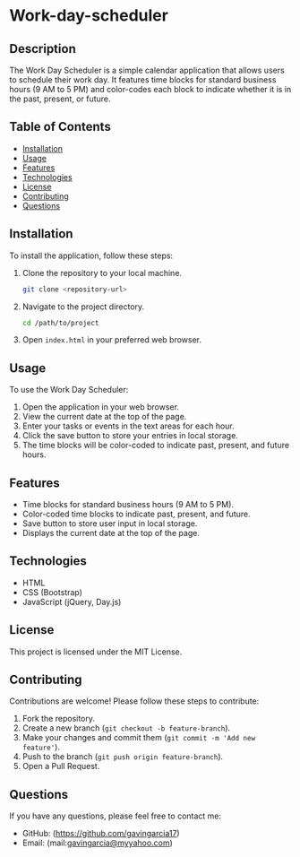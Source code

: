 # Work-day-scheduler


## Description

The Work Day Scheduler is a simple calendar application that allows users to schedule their work day. It features time blocks for standard business hours (9 AM to 5 PM) and color-codes each block to indicate whether it is in the past, present, or future.

## Table of Contents

- [Installation](#installation)
- [Usage](#usage)
- [Features](#features)
- [Technologies](#technologies)
- [License](#license)
- [Contributing](#contributing)
- [Questions](#questions)

## Installation

To install the application, follow these steps:

1. Clone the repository to your local machine.
   ```bash
   git clone <repository-url>
   ```
2. Navigate to the project directory.
   ```bash
   cd /path/to/project
   ```
3. Open `index.html` in your preferred web browser.

## Usage

To use the Work Day Scheduler:

1. Open the application in your web browser.
2. View the current date at the top of the page.
3. Enter your tasks or events in the text areas for each hour.
4. Click the save button to store your entries in local storage.
5. The time blocks will be color-coded to indicate past, present, and future hours.

## Features

- Time blocks for standard business hours (9 AM to 5 PM).
- Color-coded time blocks to indicate past, present, and future.
- Save button to store user input in local storage.
- Displays the current date at the top of the page.

## Technologies

- HTML
- CSS (Bootstrap)
- JavaScript (jQuery, Day.js)

## License

This project is licensed under the MIT License.

## Contributing

Contributions are welcome! Please follow these steps to contribute:

1. Fork the repository.
2. Create a new branch (`git checkout -b feature-branch`).
3. Make your changes and commit them (`git commit -m 'Add new feature'`).
4. Push to the branch (`git push origin feature-branch`).
5. Open a Pull Request.

## Questions

If you have any questions, please feel free to contact me:

- GitHub: (https://github.com/gavingarcia17)
- Email: (mail:gavingarcia@myyahoo.com)

